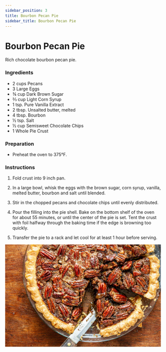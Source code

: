 ```yaml
---
sidebar_position: 3
title: Bourbon Pecan Pie
sidebar_title: Bourbon Pecan Pie
---
```


# Bourbon Pecan Pie
 Rich chocolate bourbon pecan pie.

### Ingredients
- 2 cups Pecans
- 3 Large Eggs
- ¾ cup Dark Brown Sugar
- ⅔ cup Light Corn Syrup
- 1 tsp. Pure Vanilla Extract
- 2 tbsp. Unsalted butter, melted
- 4 tbsp. Bourbon
- ½ tsp. Salt
- ½ cup Semisweet Chocolate Chips
- 1 Whole Pie Crust

### Preparation
- Preheat the oven to 375°F.

### Instructions
1. Fold crust into 9 inch pan.

2. In a large bowl, whisk the eggs with the brown sugar, corn syrup, vanilla, melted butter, bourbon and salt until blended.

3. Stir in the chopped pecans and chocolate chips until evenly distributed.

4. Pour the filling into the pie shell. Bake on the bottom shelf of the oven for about 55 minutes, or until the center of the pie is set. Tent the crust with foil halfway through the baking time if the edge is browning too quickly.

5. Transfer the pie to a rack and let cool for at least 1 hour before serving.

![Bourbon Pecan Pie](./bourbon-pecan.png)